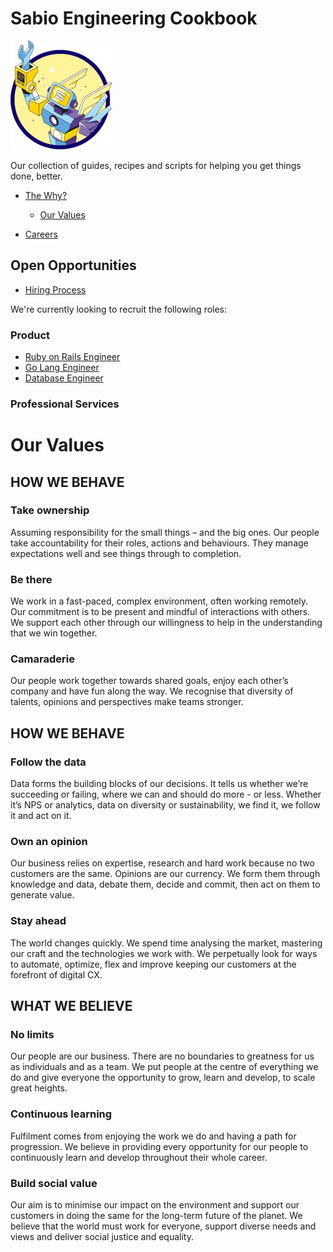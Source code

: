 # Sabio Engineering Cookbook

![image](/_assets/Robot.svg)

Our collection of guides, recipes and scripts for helping you get things done,
better.

- [The Why?](https://sabiogroup.com/discover-sabio/why-sabio)
 
  - [Our Values](#our-values)

- [Careers](/careers)


## Open Opportunities

- [Hiring Process](/careers/README.md#hiring-process)


We're currently looking to recruit the following roles:

### Product 

- [Ruby on Rails Engineer](jobs/senior-ruby-engineer.md)
- [Go Lang Engineer](jobs/golang-software-engineer.md)
- [Database Engineer](jobs/database-engineer.md)


### Professional Services 


# Our Values

## HOW WE BEHAVE

### Take ownership
Assuming responsibility for the small things – and the big ones.
Our people take accountability for their roles, actions and behaviours.
They manage expectations well and see things through to completion.

### Be there
We work in a fast-paced, complex environment, often working remotely. Our commitment is to be present and mindful of interactions with others. We support each other through our willingness to help in the understanding that we win together.

### Camaraderie
Our people work together towards shared goals, enjoy each other’s company and have fun along the way. We recognise that diversity of talents, opinions and perspectives make teams stronger.

## HOW WE BEHAVE

### Follow the data
Data forms the building blocks of our decisions. It tells us whether we’re succeeding or failing, where we can and should do more - or less. Whether it’s NPS or analytics, data on diversity or sustainability, we find it, we follow it and act on it.

### Own an opinion
Our business relies on expertise, research and hard work because no two customers are the same.
Opinions are our currency. We form them through knowledge and data, debate them, decide and commit, then act on them
to generate value.

### Stay ahead
The world changes quickly. We spend time analysing the market, mastering our craft and the technologies we work with. We perpetually look for ways to automate, optimize, flex and improve keeping our customers at the forefront of digital CX.

## WHAT WE BELIEVE

### No limits
Our people are our business.
There are no boundaries to greatness for us as individuals and as a team. We put people at the centre of everything we do and give everyone the opportunity to grow, learn and develop, to scale great heights.

### Continuous learning
Fulfilment comes from enjoying the work we do and having a path for progression. We believe in providing every opportunity for our people to continuously learn and develop throughout their whole career.

### Build social value
Our aim is to minimise our impact on the environment and support our customers in doing the same for the long-term future of the planet. We believe that the world must work for everyone, support diverse needs and views and deliver social justice and equality.
  

